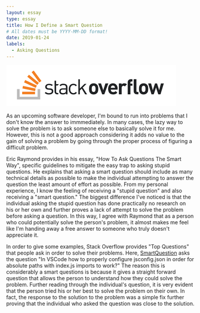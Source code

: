 ```yaml
---
layout: essay
type: essay
title: How I Define a Smart Question
# All dates must be YYYY-MM-DD format!
date: 2019-01-24
labels:
  - Asking Questions
---
```


<img class="ui image" src="../images/stack_overflow.png">

As an upcoming software developer, I'm bound to run into problems that I don't know the answer to immmediately. In many cases, the lazy way to solve the problem is to ask someone else to basically solve it for me. However, this is not a good approach considering it adds no value to the gain of solving a problem by going through the proper process of figuring a difficult problem. 

Eric Raymond provides in his essay, "How To Ask Questions The Smart Way", specific guidelines to mitigate the easy trap to asking stupid questions. He explains that asking a smart question should include as many technical details as possible to make the individual attempting to answer the question the least amount of effort as possible. From my personal experience, I know the feeling of receiving a "stupid question" and also receiving a "smart question." The biggest difference I've noticed is that the individual asking the stupid question has done practically no research on his or her own and further proves a lack of attempt to solve the problem before asking a question. In this way, I agree with Raymond that as a person who could potentially solve the person's problem, it almost makes me feel like I'm handing away a free answer to someone who truly doesn't appreciate it. 

In order to give some examples, Stack Overflow provides "Top Questions" that people ask in order to solve their problems. Here, <a href="https://stackoverflow.com/questions/52616918/in-vscode-how-to-properly-configure-jsconfig-json-in-order-for-absolute-paths-wi">SmartQuestion</a> asks the question "In VSCode how to properly configure jsconfig.json in order for absolute paths with index.js imports to work?" The reason this is considerably a smart questions is because it gives a straight forward question that allows the person to understand how they could solve the problem. Further reading through the individual's question, it is very evident that the person tried his or her best to solve the problem on their own. In fact, the response to the solution to the problem was a simple fix further proving that the individual who asked the question was close to the solution. 
